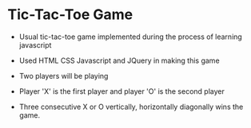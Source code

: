 # Tic-Tac-Toe Game

- Usual tic-tac-toe game implemented during the process of learning javascript

- Used HTML CSS Javascript and JQuery in making this game

- Two players will be playing

- Player 'X' is the first player and player 'O' is the second player

- Three consecutive X or O vertically, horizontally diagonally wins the game. 
